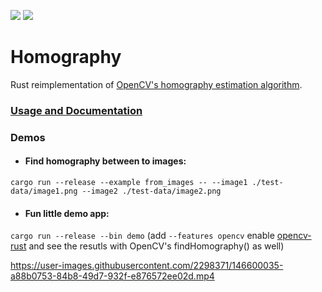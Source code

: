 [![](https://github.com/azazdeaz/homography/actions/workflows/docs.yaml/badge.svg)](https://azazdeaz.github.io/homography/homography/) 
[![](https://github.com/azazdeaz/homography/actions/workflows/lint_and_test.yaml/badge.svg)](https://github.com/azazdeaz/homography/actions/workflows/lint_and_test.yaml)

# Homography
Rust reimplementation of [OpenCV's homography estimation algorithm](https://github.com/opencv/opencv/blob/a1143c4ea02afa7c45c2a1e86be431b81a83bcd1/modules/calib3d/src/fundam.cpp#L118).

### [Usage and Documentation](https://azazdeaz.github.io/homography/homography/)

### Demos

 - #### Find homography between to images:  
`cargo run --release --example from_images -- --image1 ./test-data/image1.png --image2 ./test-data/image2.png`

 - #### Fun little demo app: 
`cargo run --release --bin demo` (add `--features opencv` enable [opencv-rust](https://github.com/twistedfall/opencv-rust) and see the resutls with OpenCV's findHomography() as well)

https://user-images.githubusercontent.com/2298371/146600035-a88b0753-84b8-49d7-932f-e876572ee02d.mp4

